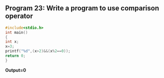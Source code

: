 ## Program 23: Write a program to use comparison operator
```c
#include<stdio.h>
int main()
{
int x;
x=3;
printf("%d",(x>2)&&(x%2==0));
return 0;
}
```
**Output=0**
